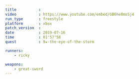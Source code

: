 ```yaml
---
title          :
video          : https://www.youtube.com/embed/GB6he8moSj4
run_type       : freestyle
platform       : xbox
patch_version  : 
date           : 2019-07-16
time           : 01'57"58
quest          : 9★-the-eye-of-the-storm

runners:
    - ricky

weapons:
    - great-sword
---
```


